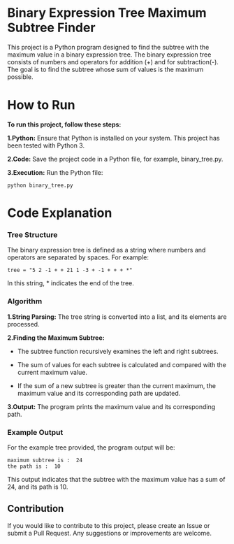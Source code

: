 # Binary Expression Tree Maximum Subtree Finder
This project is a Python program designed to find the subtree with the maximum value in a binary expression tree. The binary expression tree consists of numbers and operators  for addition (+) and for subtraction(-). The goal is to find the subtree whose sum of values is the maximum possible.
# How to Run
**To run this project, follow these steps:**

**1.Python:** Ensure that Python is installed on your system. This project has been tested with Python 3.

**2.Code:** Save the project code in a Python file, for example, binary_tree.py.

**3.Execution:** Run the Python file:
```
python binary_tree.py
```
# Code Explanation
### Tree Structure
The binary expression tree is defined as a string where numbers and operators are separated by spaces. For example:
```
tree = "5 2 -1 + + 21 1 -3 + -1 + + + *"
```
In this string, * indicates the end of the tree.

### Algorithm
**1.String Parsing:** The tree string is converted into a list, and its elements are processed.

**2.Finding the Maximum Subtree:**

- The subtree function recursively examines the left and right subtrees.

- The sum of values for each subtree is calculated and compared with the current maximum value.

- If the sum of a new subtree is greater than the current maximum, the maximum value and its corresponding path are updated.

**3.Output:** The program prints the maximum value and its corresponding path.

### Example Output
For the example tree provided, the program output will be:
```
maximum subtree is :  24
the path is :  10
```
This output indicates that the subtree with the maximum value has a sum of 24, and its path is 10.


## Contribution
If you would like to contribute to this project, please create an Issue or submit a Pull Request. Any suggestions or improvements are welcome.